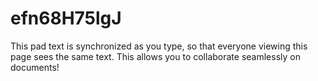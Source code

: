 # efn68H75lgJ

This pad text is synchronized as you type, so that everyone viewing this page sees the same text.  This allows you to collaborate seamlessly on documents!